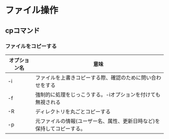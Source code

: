# ファイル操作

## cpコマンド
### ファイルをコピーする
|オプション名|意味|
|---|---|
|-i|ファイルを上書きコピーする際、確認のために問い合わせをする|
|-f|強制的に処理をじっこうする。-iオプションを付けても無視される|
|-R|ディレクトリを丸ごとコピーする|
|-p|元ファイルの情報(ユーザー名、属性、更新日時など)を保持してコピーする。|

